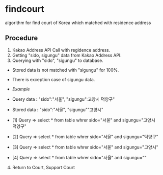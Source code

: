 # findcourt
algorithm for find court of Korea which matched with residence address

## Procedure
1. Kakao Address API Call with regidence address.
2. Getting "sido, sigungu" data from Kakao Address API.
3. Querying with "sido", "sigungu" to database.
- Stored data is not matched with "sigungu" for 100%.
- There is exception case of sigungu data.

- *Example*
- Query data : "sido":"서울", "sigungu":고양시 덕양구"
- Stored data : "sido":"서울", "sigungu""고양시"
- [1] Query => select * from table whrer sido="서울" and sigungu="고양시 덕양구" <br/>
- [2] Query => select * from table whrer sido="서울" and sigungu="덕양구"        <br/>
- [3] Query => select * from table whrer sido="서울" and sigungu="고양시"       <br/>
- [4] Query => select * from table whrer sido="서울" and sigungu=""

4. Return to Court, Support Court
